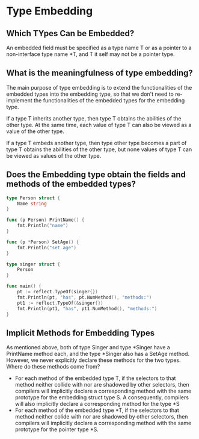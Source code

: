 # Type Embedding

## Which TYpes Can be Embedded?

An embedded field must be specified as a type name T or as a pointer to a non-interface type name *T, and T it self may not be a pointer type.

## What is the meaningfulness of type embedding?

The main purpose of type embedding is to extend the functionalities of the embedded types into the embedding type, so that we don't need to re-implement the functionalities of the embedded types for the embedding type.

If a type T inherits another type, then type T obtains the abilities of the other type. At the same time, each value of type T can also be viewed as a value of the other type.

If a type T embeds another type, then type other type becomes a part of type T obtains the abilities of the other type, but none values of type T can be viewed as values of the other type.

## Does the Embedding type obtain the fields and methods of the embedded types?

```go
type Person struct {
	Name string
}

func (p Person) PrintName() {
	fmt.Println("name")
}

func (p *Person) SetAge() {
	fmt.Println("set age")
}

type singer struct {
	Person
}

func main() {
	pt := reflect.TypeOf(singer{})
	fmt.Println(pt, "has", pt.NumMethod(), "methods:")
	pt1 := reflect.TypeOf(&singer{})
	fmt.Println(pt1, "has", pt1.NumMethod(), "methods:")
}
```

## Implicit Methods for Embedding Types

As mentioned above, both of type Singer and type *Singer have a PrintName method each, and the type *Singer also has a SetAge method. However, we never explicitly declare these methods for the two types. Where do these methods come from?

- For each method of the embedded type T, if the selectors to that method neither collide with nor are shadowed by other selectors, then compilers will implicitly declare a corresponding method with the same prototype for the embedding struct type S. A consequently, compilers will also implicitly declare a corresponding method for the type *S 
- For each method of the embedded type *T, if the selectors to that method neither colide with nor are shadowed by other selectors, then compilers will implicitly declare a corresponding method with the same prototype for the pointer type *S.
